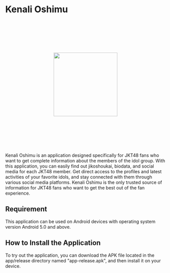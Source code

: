 # Kenali Oshimu
<p align="center" style="padding-top: 100px; padding-bottom: 100px;">
  <img src="https://upload.wikimedia.org/wikipedia/commons/thumb/8/82/JKT48.svg/642px-JKT48.svg.png" width="200" >
</p>

Kenali Oshimu is an application designed specifically for JKT48 fans who want to get complete information about the members of the idol group. With this application, you can easily find out jikoshoukai, biodata, and social media for each JKT48 member. Get direct access to the profiles and latest activities of your favorite idols, and stay connected with them through various social media platforms. Kenali Oshimu is the only trusted source of information for JKT48 fans who want to get the best out of the fan experience.

## Requirement
This application can be used on Android devices with operating system version Android 5.0 and above.

## How to Install the Application
To try out the application, you can download the APK file located in the app/release directory named "app-release.apk", and then install it on your device.
